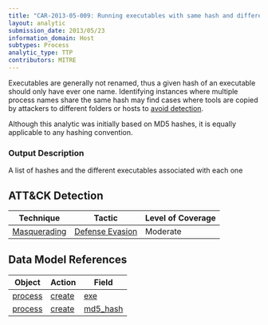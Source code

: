 ```yaml
---
title: "CAR-2013-05-009: Running executables with same hash and different names"
layout: analytic
submission_date: 2013/05/23
information_domain: Host
subtypes: Process
analytic_type: TTP
contributors: MITRE
---
```


Executables are generally not renamed, thus a given hash of an executable should only have ever one name. Identifying instances where multiple process names share the same hash may find cases where tools are copied by attackers to different folders or hosts to [avoid detection](https://attack.mitre.org/tactics/TA0005).

Although this analytic was initially based on MD5 hashes, it is equally applicable to any hashing convention.

### Output Description

A list of hashes and the different executables associated with each one

## ATT&CK Detection

|Technique |Tactic |Level of Coverage |
|---|---|---|
|[Masquerading](https://attack.mitre.org/techniques/T1036/)|[Defense Evasion](https://attack.mitre.org/tactics/TA0005/)|Moderate|

## Data Model References

|Object|Action|Field|
|---|---|---|
|[process](../data_model/process) | [create](../data_model/process#create) | [exe](../data_model/process#exe) |
|[process](../data_model/process) | [create](../data_model/process#create) | [md5_hash](../data_model/process#md5_hash) |


